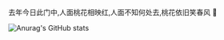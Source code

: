 去年今日此门中,人面桃花相映红,人面不知何处去,桃花依旧笑春风 👋

<!--
**Joy-ful/Joy-ful** is a ✨ _special_ ✨ repository because its `README.md` (this file) appears on your GitHub profile.

Here are some ideas to get you started:

- 🔭 I’m currently working on ...
- 🌱 I’m currently learning ...
- 👯 I’m looking to collaborate on ...
- 🤔 I’m looking for help with ...
- 💬 Ask me about ...
- 📫 How to reach me: ...
- 😄 Pronouns: ...
- ⚡ Fun fact: ...
-->
<!--
[![Anurag's GitHub stats](https://github-readme-stats.vercel.app/api?username=Joy-ful)](https://github.com/anuraghazra/github-readme-stats)
-->
![Anurag's GitHub stats](https://github-readme-stats.vercel.app/api?username=Joy-ful&show_icons=true&theme=radical)
